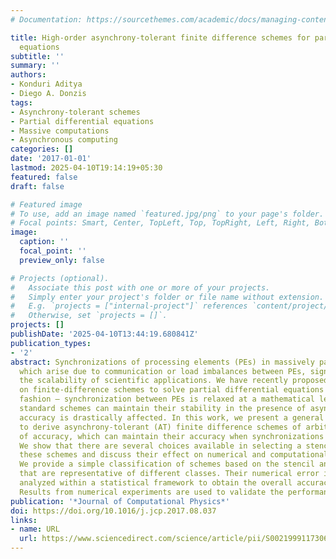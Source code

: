 ```yaml
---
# Documentation: https://sourcethemes.com/academic/docs/managing-content/

title: High-order asynchrony-tolerant finite difference schemes for partial differential
  equations
subtitle: ''
summary: ''
authors:
- Konduri Aditya
- Diego A. Donzis
tags:
- Asynchrony-tolerant schemes
- Partial differential equations
- Massive computations
- Asynchronous computing
categories: []
date: '2017-01-01'
lastmod: 2025-04-10T19:14:19+05:30
featured: false
draft: false

# Featured image
# To use, add an image named `featured.jpg/png` to your page's folder.
# Focal points: Smart, Center, TopLeft, Top, TopRight, Left, Right, BottomLeft, Bottom, BottomRight.
image:
  caption: ''
  focal_point: ''
  preview_only: false

# Projects (optional).
#   Associate this post with one or more of your projects.
#   Simply enter your project's folder or file name without extension.
#   E.g. `projects = ["internal-project"]` references `content/project/deep-learning/index.md`.
#   Otherwise, set `projects = []`.
projects: []
publishDate: '2025-04-10T13:44:19.680841Z'
publication_types:
- '2'
abstract: Synchronizations of processing elements (PEs) in massively parallel simulations,
  which arise due to communication or load imbalances between PEs, significantly affect
  the scalability of scientific applications. We have recently proposed a method based
  on finite-difference schemes to solve partial differential equations in an asynchronous
  fashion – synchronization between PEs is relaxed at a mathematical level. While
  standard schemes can maintain their stability in the presence of asynchrony, their
  accuracy is drastically affected. In this work, we present a general methodology
  to derive asynchrony-tolerant (AT) finite difference schemes of arbitrary order
  of accuracy, which can maintain their accuracy when synchronizations are relaxed.
  We show that there are several choices available in selecting a stencil to derive
  these schemes and discuss their effect on numerical and computational performance.
  We provide a simple classification of schemes based on the stencil and derive schemes
  that are representative of different classes. Their numerical error is rigorously
  analyzed within a statistical framework to obtain the overall accuracy of the solution.
  Results from numerical experiments are used to validate the performance of the schemes.
publication: '*Journal of Computational Physics*'
doi: https://doi.org/10.1016/j.jcp.2017.08.037
links:
- name: URL
  url: https://www.sciencedirect.com/science/article/pii/S0021999117306149
---
```


